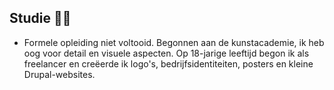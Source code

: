 Studie 🧑‍🎓
-----

-   Formele opleiding niet voltooid. Begonnen aan de kunstacademie, ik heb oog voor detail en visuele aspecten. Op 18-jarige leeftijd begon ik als freelancer en creëerde ik logo's, bedrijfsidentiteiten, posters en kleine Drupal-websites.
